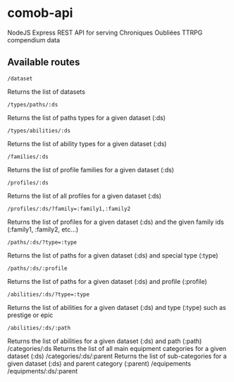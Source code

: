 # comob-api
NodeJS Express REST API for serving Chroniques Oubliées TTRPG compendium data

## Available routes

    /dataset

Returns the list of datasets

    /types/paths/:ds
    
Returns the list of paths types for a given dataset (:ds)

    /types/abilities/:ds

Returns the list of ability types for a given dataset (:ds)

    /families/:ds

Returns the list of profile families for a given dataset (:ds)

    /profiles/:ds

Returns the list of all profiles for a given dataset (:ds)

    /profiles/:ds/?family=:family1,:family2

Returns the list of profiles for a given dataset (:ds) and the given family ids (:family1, :family2, etc...)

    /paths/:ds/?type=:type

Returns the list of paths for a given dataset (:ds) and special type (:type)

    /paths/:ds/:profile

Returns the list of paths for a given dataset (:ds) and profile (:profile)

    /abilities/:ds/?type=:type

Returns the list of abilities for a given dataset (:ds) and type (:type) such as prestige or epic

    /abilities/:ds/:path

Returns the list of abilities for a given dataset (:ds) and path (:path)
/categories/:ds
Returns the list of all main equipment categories for a given dataset (:ds)
/categories/:ds/:parent
Returns the list of sub-categories for a given dataset (:ds) and parent category (:parent)
/equipements
/equipments/:ds/:parent

<!--stackedit_data:
eyJoaXN0b3J5IjpbMTk0NjgyMzk5NiwtNTAwMDY5NzE3LDE5OT
gzOTAwMCwtMTA4ODM0Njg4MCwxMzg5MzI0MTc4LDIyNDI2OTEw
OF19
-->